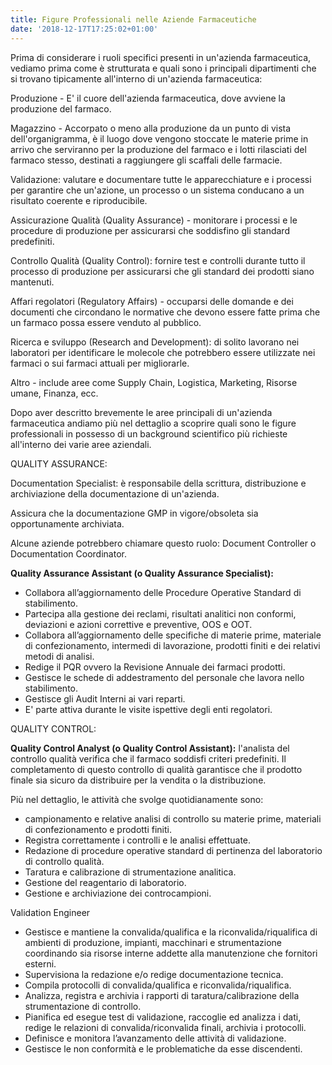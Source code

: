```yaml
---
title: Figure Professionali nelle Aziende Farmaceutiche
date: '2018-12-17T17:25:02+01:00'
---
```

Prima di considerare i ruoli specifici presenti in un'azienda farmaceutica, vediamo prima come è strutturata e quali sono i principali dipartimenti che si trovano tipicamente all'interno di un'azienda farmaceutica:

Produzione - E' il cuore dell'azienda farmaceutica, dove avviene la produzione del farmaco. 

Magazzino - Accorpato o meno alla produzione da un punto di vista dell'organigramma, è il luogo dove vengono stoccate le materie prime in arrivo che serviranno per la produzione del farmaco e i lotti rilasciati del farmaco stesso, destinati a raggiungere gli scaffali delle farmacie.

Validazione: valutare e documentare tutte le apparecchiature e i processi per garantire che un'azione, un processo o un sistema conducano a un risultato coerente e riproducibile. 

Assicurazione Qualità (Quality Assurance) - monitorare i processi e le procedure di produzione per assicurarsi che soddisfino gli standard predefiniti.

Controllo Qualità (Quality Control): fornire test e controlli durante tutto il processo di produzione per assicurarsi che gli standard dei prodotti siano mantenuti. 

Affari regolatori (Regulatory Affairs) - occuparsi delle domande e dei documenti che circondano le normative che devono essere fatte prima che un farmaco possa essere venduto al pubblico. 

Ricerca e sviluppo (Research and Development): di solito lavorano nei laboratori per identificare le molecole che potrebbero essere utilizzate nei farmaci o sui farmaci attuali per migliorarle. 

Altro - include aree come Supply Chain, Logistica, Marketing, Risorse umane, Finanza, ecc.

Dopo aver descritto brevemente le aree principali di un'azienda farmaceutica andiamo più nel dettaglio a scoprire quali sono le figure professionali in possesso di un background scientifico più richieste all'interno dei varie aree aziendali.

QUALITY ASSURANCE: 

Documentation Specialist: è responsabile della scrittura, distribuzione e archiviazione della documentazione di un'azienda. 

Assicura che la documentazione GMP in vigore/obsoleta sia opportunamente archiviata.

Alcune aziende potrebbero chiamare questo ruolo: Document Controller o Documentation Coordinator.

**Quality Assurance Assistant (o Quality Assurance Specialist):** 

* Collabora all’aggiornamento delle Procedure Operative Standard di stabilimento.
* Partecipa alla gestione dei reclami, risultati analitici non conformi, deviazioni e azioni correttive e preventive, OOS e OOT.
* Collabora all’aggiornamento delle specifiche di materie prime, materiale di confezionamento, intermedi di lavorazione, prodotti finiti e dei relativi metodi di analisi.
* Redige il PQR ovvero la Revisione Annuale dei farmaci prodotti.
* Gestisce le schede di addestramento del personale che lavora nello stabilimento.
* Gestisce gli Audit Interni ai vari reparti.
* E' parte attiva durante le visite ispettive degli enti regolatori.

QUALITY CONTROL:

**Quality Control Analyst (o Quality Control Assistant):** l'analista del controllo qualità verifica che il farmaco soddisfi criteri predefiniti. Il completamento di questo controllo di qualità garantisce che il prodotto finale sia sicuro da distribuire per la vendita o la distribuzione.

Più nel dettaglio, le attività che svolge quotidianamente sono:

* campionamento e relative analisi di controllo su materie prime, materiali di confezionamento e prodotti finiti.
* Registra correttamente i controlli e le analisi effettuate.
* Redazione di procedure operative standard di pertinenza del laboratorio di controllo qualità.
* Taratura e calibrazione di strumentazione analitica.
* Gestione del reagentario di laboratorio.
* Gestione e archiviazione dei controcampioni.

Validation Engineer 

* Gestisce e mantiene la convalida/qualifica e la riconvalida/riqualifica di ambienti di produzione, impianti, macchinari e strumentazione coordinando sia risorse interne addette alla manutenzione che fornitori esterni.
* Supervisiona la redazione e/o redige documentazione tecnica.
* Compila protocolli di convalida/qualifica e riconvalida/riqualifica.
* Analizza, registra e archivia i rapporti di taratura/calibrazione della strumentazione di controllo.
* Pianifica ed esegue test di validazione, raccoglie ed analizza i dati, redige le relazioni di convalida/riconvalida finali, archivia i protocolli.
* Definisce e monitora l’avanzamento delle attività di validazione.
* Gestisce le non conformità e le problematiche da esse discendenti.
